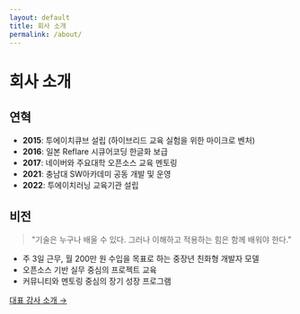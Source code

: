 ```yaml
---
layout: default
title: 회사 소개
permalink: /about/
---
```


# 회사 소개

## 연혁
- **2015**: 투에이치큐브 설립 (하이브리드 교육 실험을 위한 마이크로 벤처)
- **2016**: 일본 Reflare 시큐어코딩 한글화 보급
- **2017**: 네이버와 주요대학 오픈소스 교육 멘토링
- **2021**: 충남대 SW아카데미 공동 개발 및 운영
- **2022**: 투에이치러닝 교육기관 설립

## 비전

> "기술은 누구나 배울 수 있다. 그러나 이해하고 적용하는 힘은 함께 배워야 한다."

- 주 3일 근무, 월 200만 원 수입을 목표로 하는 중장년 친화형 개발자 모델
- 오픈소스 기반 실무 중심의 프로젝트 교육
- 커뮤니티와 멘토링 중심의 장기 성장 프로그램

[대표 강사 소개 →](teams.md)


